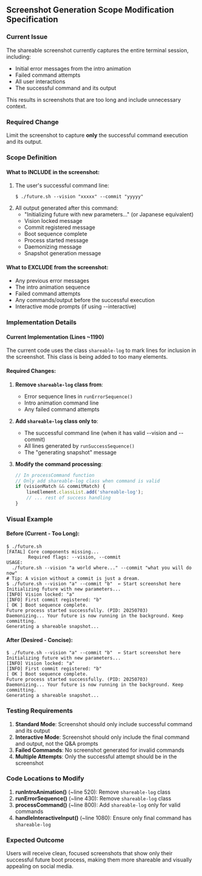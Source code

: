 ## Screenshot Generation Scope Modification Specification

### Current Issue
The shareable screenshot currently captures the entire terminal session, including:
- Initial error messages from the intro animation
- Failed command attempts
- All user interactions
- The successful command and its output

This results in screenshots that are too long and include unnecessary context.

### Required Change
Limit the screenshot to capture **only** the successful command execution and its output.

### Scope Definition

#### What to INCLUDE in the screenshot:
1. The user's successful command line:
   ```
   $ ./future.sh --vision "xxxxx" --commit "yyyyy"
   ```
2. All output generated after this command:
   - "Initializing future with new parameters..." (or Japanese equivalent)
   - Vision locked message
   - Commit registered message
   - Boot sequence complete
   - Process started message
   - Daemonizing message
   - Snapshot generation message

#### What to EXCLUDE from the screenshot:
- Any previous error messages
- The intro animation sequence
- Failed command attempts
- Any commands/output before the successful execution
- Interactive mode prompts (if using --interactive)

### Implementation Details

#### Current Implementation (Lines ~1190)
The current code uses the class `shareable-log` to mark lines for inclusion in the screenshot. This class is being added to too many elements.

#### Required Changes:

1. **Remove `shareable-log` class from**:
   - Error sequence lines in `runErrorSequence()`
   - Intro animation command line
   - Any failed command attempts

2. **Add `shareable-log` class only to**:
   - The successful command line (when it has valid --vision and --commit)
   - All lines generated by `runSuccessSequence()`
   - The "generating snapshot" message

3. **Modify the command processing**:
   ```javascript
   // In processCommand function
   // Only add shareable-log class when command is valid
   if (visionMatch && commitMatch) {
       lineElement.classList.add('shareable-log');
       // ... rest of success handling
   }
   ```

### Visual Example

#### Before (Current - Too Long):
```
$ ./future.sh
[FATAL] Core components missing...
        Required flags: --vision, --commit
USAGE:
  ./future.sh --vision "a world where..." --commit "what you will do now"
# Tip: A vision without a commit is just a dream.
$ ./future.sh --vision "a" --commit "b"  ← Start screenshot here
Initializing future with new parameters...
[INFO] Vision locked: "a"
[INFO] First commit registered: "b"
[ OK ] Boot sequence complete.
Future process started successfully. (PID: 20250703)
Daemonizing... Your future is now running in the background. Keep committing.
Generating a shareable snapshot...
```

#### After (Desired - Concise):
```
$ ./future.sh --vision "a" --commit "b"  ← Start screenshot here
Initializing future with new parameters...
[INFO] Vision locked: "a"
[INFO] First commit registered: "b"
[ OK ] Boot sequence complete.
Future process started successfully. (PID: 20250703)
Daemonizing... Your future is now running in the background. Keep committing.
Generating a shareable snapshot...
```

### Testing Requirements

1. **Standard Mode**: Screenshot should only include successful command and its output
2. **Interactive Mode**: Screenshot should only include the final command and output, not the Q&A prompts
3. **Failed Commands**: No screenshot generated for invalid commands
4. **Multiple Attempts**: Only the successful attempt should be in the screenshot

### Code Locations to Modify

1. **runIntroAnimation()** (~line 520): Remove `shareable-log` class
2. **runErrorSequence()** (~line 430): Remove `shareable-log` class
3. **processCommand()** (~line 800): Add `shareable-log` only for valid commands
4. **handleInteractiveInput()** (~line 1080): Ensure only final command has `shareable-log`

### Expected Outcome
Users will receive clean, focused screenshots that show only their successful future boot process, making them more shareable and visually appealing on social media.